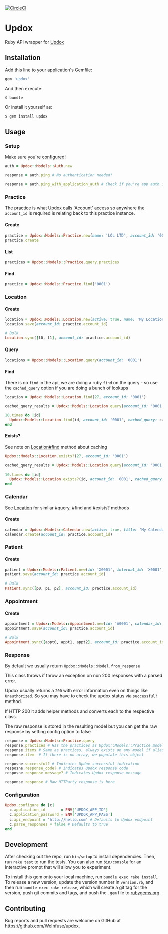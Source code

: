 [![CircleCI](https://circleci.com/gh/WeInfuse/updox.svg?style=svg)](https://circleci.com/gh/WeInfuse/updox)

# Updox
Ruby API wrapper for [Updox](https://updoxqa.com/api/newio)

## Installation

Add this line to your application's Gemfile:

```ruby
gem 'updox'
```

And then execute:

    $ bundle

Or install it yourself as:

    $ gem install updox

## Usage

### Setup

Make sure you're [configured](#configuration)!

```ruby
auth = Updox::Models::Auth.new

response = auth.ping # No authentication needed!

response = auth.ping_with_application_auth # Check if you're app auth is working!
```

### Practice
The practice is what Updox calls 'Account' access so anywhere the `account_id` is required is relating back to this practice instance.

#### Create
```ruby
practice = Updox::Models::Practice.new(name: 'LOL LTD', account_id: '0001', active: true)
practice.create
```

#### List
```ruby
practices = Updox::Models::Practice.query.practices
```

#### Find
```ruby
practice = Updox::Models::Practice.find('0001')
```

### Location

#### Create

```ruby
location = Updox::Models::Location.new(active: true, name: 'My Location', code: 'ML01', id: '27')
location.save(account_id: practice.account_id)

# Bulk
Location.sync([l0, l1], account_id: practice.account_id)
```

#### Query
```ruby
locations = Updox::Models::Location.query(account_id: '0001')
```

#### Find
There is no `find` in the api, we are doing a ruby `find` on the query - so use the `cached_query` option if you are doing a bunch of lookups

```ruby
location = Updox::Models::Location.find(27, account_id: '0001')

cached_query_results = Updox::Models::Location.query(account_id: '0001')

10.times do |id|
  Updox::Models::Location.find(id, account_id: '0001', cached_query: cached_query_results)
end
```

#### Exists?
See note on [Location#find](#location_find) method about caching

```ruby
Updox::Models::Location.exists?(27, account_id: '0001')

cached_query_results = Updox::Models::Location.query(account_id: '0001')

10.times do |id|
  Updox::Models::Location.exists?(id, account_id: '0001', cached_query: cached_query_results)
end
```

### Calendar
See [Location](#location) for simliar #query, #find and #exists? methods

#### Create

```ruby
calendar = Updox::Models::Calendar.new(active: true, title: 'My Calendar', id: 'C1')
calendar.create(account_id: practice.account_id)
```

### Patient

#### Create

```ruby
patient = Updox::Models::Patient.new(id: 'X0001', internal_id: 'X0001', first_name: 'Brian', last_name: 'Brianson', mobile_number: 5126914360, active: true)
patient.save(account_id: practice.account_id)

# Bulk
Patient.sync([p0, p1, p2], account_id: practice.account_id)
```

### Appointment

#### Create

```ruby
appointment = Updox::Models::Appointment.new(id: 'A0001', calendar_id: calendar.id, date: Time.now + 20, duration: 60, location_id: location.id, patient_id: patient.id)
appointment.save(account_id: practice.account_id)

# Bulk
Appointment.sync([appt0, appt1, appt2], account_id: practice.account_id)
```

### Response
By default we usually return `Updox::Models::Model.from_response`

This class throws if throw an exception on non 200 responses with a parsed error.

Updox usually returns a `200` with error information even on things like `Unauthorized`. So you may have to check the updox status via `successful?` method.

If HTTP 200 it adds helper methods and converts each to the respective class.

The raw response is stored in the resulting model but you can get the raw response by setting config option to false

```ruby
response = Updox::Models::Practice.query
response.practices # Has the practices as Updox::Models::Practice model
response.items # Same as practices, always exists on any model if alias is broken
response.item  # If there is no array, we populate this object

resposne.successful? # Indicates Updox successful indication
resposne.response_code? # Indicates Updox response code
resposne.response_message? # Indicates Updox response message

response.response # Raw HTTParty response is here
```

### Configuration

```ruby
Updox.configure do |c|
  c.application_id       = ENV['UPDOX_APP_ID']
  c.application_password = ENV['UPDOX_APP_PASS']
  c.api_endpoint = 'http://hello.com' # Defaults to Updox endpoint
  c.parse_responses = false # Defaults to true
end
```

## Development

After checking out the repo, run `bin/setup` to install dependencies. Then, run `rake test` to run the tests. You can also run `bin/console` for an interactive prompt that will allow you to experiment.

To install this gem onto your local machine, run `bundle exec rake install`. To release a new version, update the version number in `version.rb`, and then run `bundle exec rake release`, which will create a git tag for the version, push git commits and tags, and push the `.gem` file to [rubygems.org](https://rubygems.org).

## Contributing

Bug reports and pull requests are welcome on GitHub at https://github.com/WeInfuse/updox.
